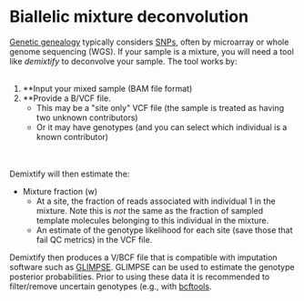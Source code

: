# Biallelic mixture deconvolution
[Genetic genealogy](https://en.wikipedia.org/wiki/Genetic_genealogy) typically considers [SNPs](https://en.wikipedia.org/wiki/Single-nucleotide_polymorphism), often by microarray or whole genome sequencing (WGS). If your sample is a mixture, you will need a tool like *demixtify* to deconvolve your sample. The tool works by: <br>
<br>
1. **Input your mixed sample (BAM file format)
2. **Provide a B/VCF file. 
     * This may be a "site only" VCF file (the sample is treated as having two unknown contributors)
	 * Or it may have genotypes (and you can select which individual is a known contributor)

<br>
<br>
Demixtify will then estimate the:

*  Mixture fraction (w)
   * At a site, the fraction of reads associated with individual 1 in the mixture. Note this is *not* the same as the fraction of sampled template molecules belonging to this individual in the mixture.
   * An estimate of the genotype likelihood for each site (save those that fail QC metrics) in the VCF file.
   
Demixtify then produces a V/BCF file that is compatible with imputation software such as [GLIMPSE](https://en.wikipedia.org/wiki/Single-nucleotide_polymorphism). GLIMPSE can be used to estimate the genotype posterior probabilities. Prior to using these data it is recommended to filter/remove uncertain genotypes (e.g., with [bcftools](https://github.com/samtools/bcftools).

<br>
<br>




